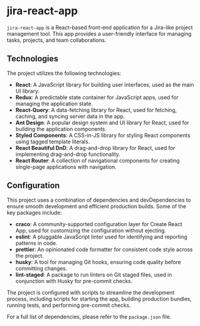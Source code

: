 # jira-react-app

`jira-react-app` is a React-based front-end application for a Jira-like project management tool. This app provides a user-friendly interface for managing tasks, projects, and team collaborations.

## Technologies

The project utilizes the following technologies:

- **React**: A JavaScript library for building user interfaces, used as the main UI library.
- **Redux**: A predictable state container for JavaScript apps, used for managing the application state.
- **React-Query**: A data-fetching library for React, used for fetching, caching, and syncing server data in the app.
- **Ant Design**: A popular design system and UI library for React, used for building the application components.
- **Styled Components**: A CSS-in-JS library for styling React components using tagged template literals.
- **React Beautiful DnD**: A drag-and-drop library for React, used for implementing drag-and-drop functionality.
- **React Router**: A collection of navigational components for creating single-page applications with navigation.

## Configuration

This project uses a combination of dependencies and devDependencies to ensure smooth development and efficient production builds. Some of the key packages include:

- **craco**: A community-supported configuration layer for Create React App, used for customizing the configuration without ejecting.
- **eslint**: A pluggable JavaScript linter used for identifying and reporting patterns in code.
- **prettier**: An opinionated code formatter for consistent code style across the project.
- **husky**: A tool for managing Git hooks, ensuring code quality before committing changes.
- **lint-staged**: A package to run linters on Git staged files, used in conjunction with Husky for pre-commit checks.

The project is configured with scripts to streamline the development process, including scripts for starting the app, building production bundles, running tests, and performing pre-commit checks.

For a full list of dependencies, please refer to the `package.json` file.
